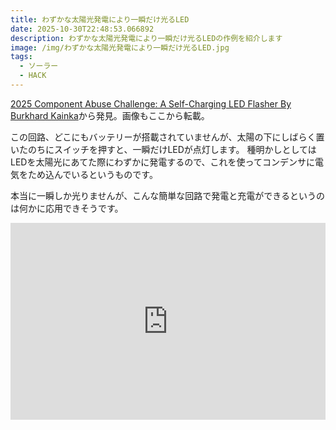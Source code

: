 ```yaml
---
title: わずかな太陽光発電により一瞬だけ光るLED
date: 2025-10-30T22:48:53.066892
description: わずかな太陽光発電により一瞬だけ光るLEDの作例を紹介します
image: /img/わずかな太陽光発電により一瞬だけ光るLED.jpg
tags:
  - ソーラー
  - HACK
---
```

[2025 Component Abuse Challenge: A Self-Charging LED Flasher By Burkhard Kainka](https://hackaday.com/2025/10/18/2025-component-abuse-challenge-a-self-charging-led-flasher-by-burkhard-kainka/)から発見。画像もここから転載。

この回路、どこにもバッテリーが搭載されていませんが、太陽の下にしばらく置いたのちにスイッチを押すと、一瞬だけLEDが点灯します。
種明かしとしてはLEDを太陽光にあてた際にわずかに発電するので、これを使ってコンデンサに電気をため込んでいるというものです。

本当に一瞬しか光りませんが、こんな簡単な回路で発電と充電ができるというのは何かに応用できそうです。


<iframe width="100%" height="315" src="https://www.youtube.com/embed/ORy-nOvW4sw" title="YouTube video player" frameborder="0" allow="accelerometer; autoplay; clipboard-write; encrypted-media; gyroscope; picture-in-picture" allowfullscreen></iframe>



